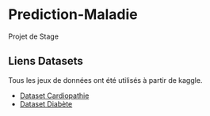 # Prediction-Maladie
Projet de Stage

## Liens Datasets

Tous les jeux de données ont été utilisés à partir de kaggle.

- [Dataset Cardiopathie](https://www.kaggle.com/ronitf/heart-disease-uci)
- [Dataset Diabète](https://www.kaggle.com/uciml/pima-indians-diabetes-database)

